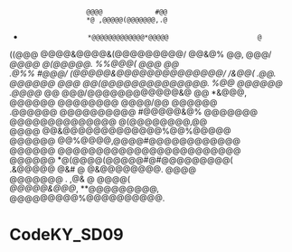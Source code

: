                        @@@@             #@@                       
                       *@ ,@@@@@(@@@@@@@,.@                       
 *                     *@@@@@@@@@@@@@*@@@@@                      @
 ((@@@                 @@@@&@@@@&(@@@@@@@@@/                 @@&@%
   @@, @@@/           *@@@@   @(@@@@@. %%@@@(           *@@@  @@  
     .@%%   #@@@/     (@@@@@&@@@@@@@@@@@@@@/      /&@@(   .@@.    
    @@@@@@        @@@   @@(@@@@@@@@@@@@*@@.   %@@        @@@@@@   
      .@@@@*         @@ @@@/@@@@@@@@@@@@&@  @@         *&@@@,     
        @@@@@@         @@@@@@@@      @@@@/@@         @@@@@@       
          .@@@@@@     @@@@@@@@@@    #@@@@@&@%     @@@@@@@         
                   @@@@@@@@@@@@@@  @(@@@@@@@@,@@                  
               @@@@  @@&@@@@@@@@@@@@@%@@%@@@@@                    
              @@@@@@ @@%@@@@,@@@@#@@@@@@@@@@@@                    
              @@@@@@  @@@@@@@@@@@@@@@@@@@@@@@@                    
               @@@@@@ *@(@@@@(@@@@@#@#@@@@@@@@@(                  
               .&@@@@@  @&# @   @&@@@@@@@@. @@@@                  
                 @@@@@@@   .    ,@&   @    @@@@(                  
                   *@@@@@&@@@*,    **@@@@@@@@@,                   
                       @@@@@@@@@%@@@@@@@@@@.                      
# CodeKY_SD09